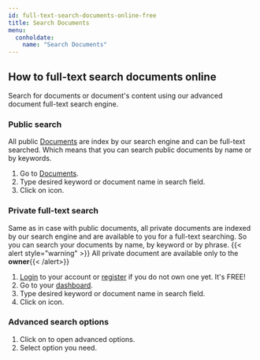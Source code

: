 ```yaml
---
id: full-text-search-documents-online-free
title: Search Documents
menu:
  conholdate:
    name: "Search Documents" 
---
```


## How to full-text search documents online
Search for documents or document's content using our advanced document full-text search engine.

### Public search
All public [Documents](https://library.conholdate.app/files) are index by our search engine and can be full-text searched.
Which means that you can search public documents by name or by keywords.
1. Go to [Documents](https://library.conholdate.app/files).
1. Type desired keyword or document name in search field.
1. Click on <i class="fas fa-search"></i> icon.

### Private full-text search
Same as in case with public documents, all private documents are indexed by our search engine and are available to you for a full-text searching.
So you can search your documents by name, by keyword or by phrase.
{{< alert style="warning" >}}  All private document are available only to the **owner**{{< /alert>}}
1. [Login](https://conholdate.app/signin) to your account or [register](https://conholdate.app/signin) if you do not own one yet. It's FREE!
1. Go to your [dashboard](https://dashboard.conholdate.app).
1. Type desired keyword or document name in search field.
1. Click on <i class="fas fa-search"></i> icon.

### Advanced search options
1. Click on <i class="fa fa-sliders"></i> to open advanced options.
1. Select option you need.